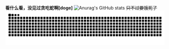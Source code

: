 **看什么看，没见过贪吃蛇啊[doge]**
![Anurag's GitHub stats](https://github-readme-stats.vercel.app/api?username=kndxhz&show_icons=true&theme=radical)
~~只不过要饿死了~~
<picture>
  <source media="(prefers-color-scheme: dark)" srcset="https://raw.githubusercontent.com/kndxhz/kndxhz/output/github-contribution-grid-snake-dark.svg">
  <source media="(prefers-color-scheme: light)" srcset="https://raw.githubusercontent.com/kndxhz/kndxhz/output/github-contribution-grid-snake.svg">
  <img alt="github contribution grid snake animation" src="https://raw.githubusercontent.com/kndxhz/kndxhz/output/github-contribution-grid-snake.svg">
</picture>
